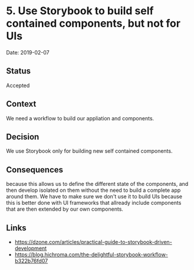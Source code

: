 # 5. Use Storybook to build self contained components, but not for UIs

Date: 2019-02-07

## Status

Accepted

## Context

We need a workflow to build our appliation and components.

## Decision

We use Storybook only for building new self contained components.

## Consequences

because this allows us to define the different state of the components, and then develop isolated on them without the need to build a complete app around them. We have to make sure we don't use it to build UIs because this is better done with UI frameworks that allready include components that are then extended by our own components. 


## Links

* https://dzone.com/articles/practical-guide-to-storybook-driven-development
* https://blog.hichroma.com/the-delightful-storybook-workflow-b322b76fd07